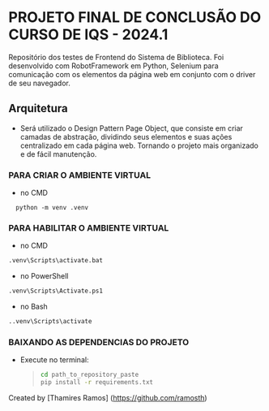 # PROJETO FINAL DE CONCLUSÃO DO CURSO DE IQS - 2024.1

Repositório dos testes de Frontend do Sistema de Biblioteca. 
Foi desenvolvido com RobotFramework em Python, Selenium para comunicação com os elementos da página web em conjunto com o driver de seu navegador.

## Arquitetura
- Será utilizado o Design Pattern Page Object, que consiste em criar camadas de abstração, dividindo seus elementos e suas ações centralizado em cada página web. Tornando o projeto mais organizado e de fácil manutenção.

### PARA CRIAR O AMBIENTE VIRTUAL
- no CMD
```
  python -m venv .venv
```

### PARA HABILITAR O AMBIENTE VIRTUAL

- no CMD

```cmd
.venv\Scripts\activate.bat
```

- no PowerShell

```cmd
.venv\Scripts\Activate.ps1
```

- no Bash

```sh
..venv\Scripts\activate
```

### BAIXANDO AS DEPENDENCIAS DO PROJETO

- Execute no terminal:
  > ```cmd
  > cd path_to_repository_paste
  > pip install -r requirements.txt
  > ```

Created by [Thamires Ramos] (https://github.com/ramosth)